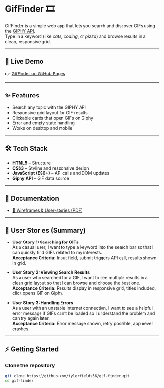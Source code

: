 # GifFinder 🎞️

GifFinder is a simple web app that lets you search and discover GIFs using the [GIPHY API](https://developers.giphy.com/).  
Type in a keyword (like *cats*, *coding*, or *pizza*) and browse results in a clean, responsive grid.

---

## 🚀 Live Demo
👉 [GifFinder on GitHub Pages](https://tylerfields56.github.io/gif-finder/)

---

## ✨ Features
- Search any topic with the GIPHY API
- Responsive grid layout for GIF results
- Clickable cards that open GIFs on Giphy
- Error and empty state handling
- Works on desktop and mobile

---

## 🛠️ Tech Stack
- **HTML5** – Structure
- **CSS3** – Styling and responsive design
- **JavaScript (ES6+)** – API calls and DOM updates
- **Giphy API** – GIF data source

---

## 📄 Documentation

- [📄 Wireframes & User-stories (PDF)](GifFinder_Wireframe-and-user-stories.pdf)  


---

## 📝 User Stories (Summary)

- **User Story 1: Searching for GIFs**  
  As a casual user, I want to type a keyword into the search bar so that I can quickly find GIFs related to my interests.  
  **Acceptance Criteria:** Input field, submit triggers API call, results shown in grid.

- **User Story 2: Viewing Search Results**  
  As a user who searched for a GIF, I want to see multiple results in a clean grid layout so that I can browse and choose the best one.  
  **Acceptance Criteria:** Results display in responsive grid, titles included, click opens GIF on Giphy.

- **User Story 3: Handling Errors**  
  As a user with an unstable internet connection, I want to see a helpful error message if GIFs can’t be loaded so I understand the problem and can try again later.  
  **Acceptance Criteria:** Error message shown, retry possible, app never crashes.

---

## ⚡ Getting Started

### Clone the repository
```bash
git clone https://github.com/tylerfields56/gif-finder.git
cd gif-finder
